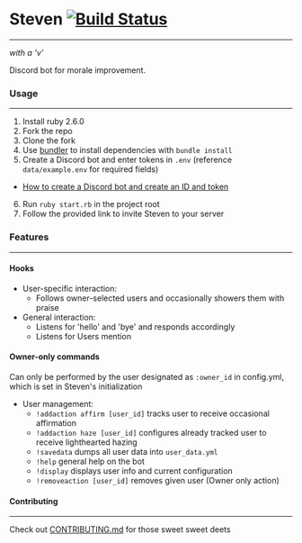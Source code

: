 # Steven [![Build Status](https://travis-ci.org/laurenball/Steven.svg?branch=develop)](https://travis-ci.org/github/laurenball/Steven)
---
*with a 'v'*  

Discord bot for morale improvement.
### Usage
---
1. Install ruby 2.6.0
2. Fork the repo
3. Clone the fork
4. Use [bundler](https://bundler.io/) to install dependencies with `bundle install`
5. Create a Discord bot and enter tokens in `.env` (reference `data/example.env` for required fields)
 - [How to create a Discord bot and create an ID and token](https://github.com/reactiflux/discord-irc/wiki/Creating-a-discord-bot-&-getting-a-token)
6. Run `ruby start.rb` in the project root
7. Follow the provided link to invite Steven to your server

### Features
---
#### Hooks
- User-specific interaction:
  - Follows owner-selected users and occasionally showers them with praise
- General interaction:
  - Listens for 'hello' and 'bye' and responds accordingly
  - Listens for Users mention

#### Owner-only commands
Can only be performed by the user designated as `:owner_id` in config.yml, which is set in Steven's initialization
- User management:  
  - `!addaction affirm [user_id]` tracks user to receive occasional affirmation
  - `!addaction haze [user_id]` configures already tracked user to receive lighthearted hazing
  - `!savedata` dumps all user data into `user_data.yml`  
  - `!help` general help on the bot
  - `!display` displays user info and current configuration
  - `!removeaction [user_id]` removes given user (Owner only action)

#### Contributing
---
Check out [CONTRIBUTING.md](https://github.com/laurenball/Steven/blob/master/CONTRIBUTING.md) for those sweet sweet deets
